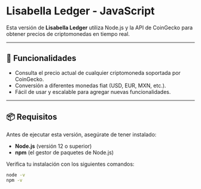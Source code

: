 # Lisabella Ledger - JavaScript

Esta versión de **Lisabella Ledger** utiliza Node.js y la API de CoinGecko para obtener precios de criptomonedas en tiempo real.

---

## 🚀 Funcionalidades

- Consulta el precio actual de cualquier criptomoneda soportada por CoinGecko.
- Conversión a diferentes monedas fiat (USD, EUR, MXN, etc.).
- Fácil de usar y escalable para agregar nuevas funcionalidades.

---

## 📦 Requisitos

Antes de ejecutar esta versión, asegúrate de tener instalado:
- **Node.js** (versión 12 o superior)
- **npm** (el gestor de paquetes de Node.js)

Verifica tu instalación con los siguientes comandos:
```bash
node -v
npm -v
